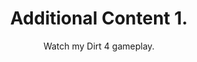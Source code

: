 ---
title: Additional Content 1.
subtitle: Watch my Dirt 4 gameplay.
layout: default
modal-id: 9
html: https://www.youtube.com/embed/W5QhtBotqf8
thumbnail: portfolio.jpg
project-date: november 2019
category: [extras]
description: So i can do the pagination thingy.

---